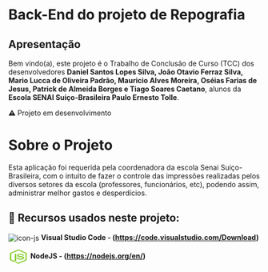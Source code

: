 # Back-End do projeto de Repografia

## Apresentação
Bem vindo(a), este projeto é o Trabalho de Conclusão de Curso (TCC) dos desenvolvedores **Daniel Santos Lopes Silva, João Otavio Ferraz Silva, Mario Lucca de Oliveira Padrão, Mauricio Alves Moreira, Oséias Farias de Jesus, Patrick de Almeida Borges e Tiago Soares Caetano**, alunos da **Escola SENAI Suiço-Brasileira Paulo Ernesto Tolle**.

⚠️ Projeto em desenvolvimento

# Sobre o Projeto
Esta aplicação foi requerida pela coordenadora da escola Senai Suiço-Brasileira, com o intuito de fazer o controle das impressões realizadas pelos diversos setores da escola (professores, funcionários, etc), podendo assim, administrar melhor gastos e desperdícios.

## 📌 Recursos usados neste projeto:

<img align="center" alt="icon-js" height="30" width="40" src="icons/visual-studio-code-logo-svg-vector.svg" style="max-width:100%;"></img> **Visual Studio Code -  (https://code.visualstudio.com/Download)**

<img align="center" alt="icon-js" height="30" width="40" src="https://raw.githubusercontent.com/devicons/devicon/master/icons/nodejs/nodejs-original.svg" style="max-width:100%;"></img> **NodeJS - (https://nodejs.org/en/)**



